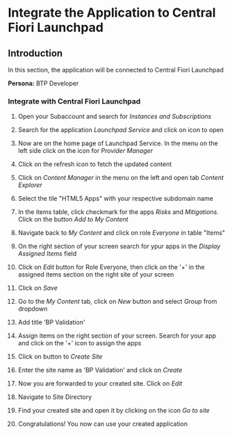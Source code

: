 # Integrate the Application to Central Fiori Launchpad

## Introduction

In this section, the application will be connected to Central Fiori Launchpad

**Persona:** BTP Developer

###  Integrate with Central Fiori Launchpad

1.  Open your Subaccount and search for *Instances and Subscriptions*
2.  Search for the application *Launchpad Service* and click on icon to open
3.  Now are on the home page of Launchpad Service. In the menu on the left side click on the icon for *Provider Manager*
4.  Click on the refresh icon to fetch the updated content

    <!-- <img src="././images/integrate_launchpad_1.png" width="80%"> -->
    
5.  Click on *Content Manager* in the menu on the left and open tab *Content Explorer*
6.  Select the tile "HTML5 Apps" with your respective subdomain name
  
    <!-- <img src="././images/integrate_launchpad_2.png" width="80%"> -->
    
7.  In the items table, click checkmark for the apps *Risks* and *Mitigations*. Click on the button *Add to My Content*  
     <!-- <img src="././images/integrate_launchpad_3.png" width="80%"> -->

8. Navigate back to *My Content* and click on role *Everyone* in table "Items"
9. On the right section of your screen search for ypur apps in the *Display Assigned Items* field
10. Click on *Edit* button for Role Everyone, then click on the '+' in the assigned items section on the right site of your screen
11. Click on *Save*
12.  Go to the *My Content* tab, click on *New* button and select *Group* from dropdown

	  <!--  <img src="././images/integrate_launchpad_4.png" width="80%"> -->
	  
13.   Add title 'BP Validation'
14.   Assign items on the right section of your screen. Search for your app and click on the '+' icon to assign the apps
15. Click on button to *Create Site*
    <!-- <img src="././images/integrate_launchpad_7.png" width="80%"> -->
    
16. Enter the site name as 'BP Validation' and click on *Create*
17. Now you are forwarded to your created site. Click on *Edit*
18. Navigate to Site Directory
19. Find your created site and open it by clicking on the icon *Go to site*
 
    <!-- <img src="././images/integrate_launchpad_8.png" width="80%"> -->
    
20. Congratulations! You now can use your created application 
   <!-- <img src="././images/integrate_launchpad_9.png" width="80%"> -->
